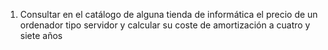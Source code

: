 1. Consultar en el catálogo de alguna tienda de informática el precio de un ordenador tipo
servidor y calcular su coste de amortización a cuatro y siete años
